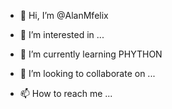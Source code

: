 - 👋 Hi, I’m @AlanMfelix
- 👀 I’m interested in ...
- 🌱 I’m currently learning PHYTHON
- 💞️ I’m looking to collaborate on ...
- 📫 How to reach me ...

    <!---
    AlanMfelix/AlanMfelix is a ✨ special ✨ repository because its `README.md` (this file) appears on your GitHub profile.
    You can click the Preview link to take a look at your changes.
    --->
